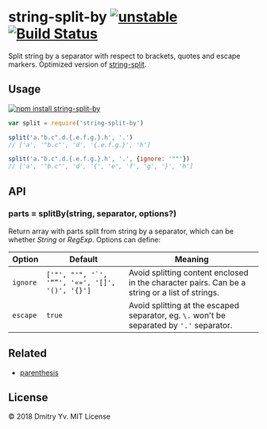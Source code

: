 # string-split-by [![unstable](https://img.shields.io/badge/stability-unstable-orange.svg)](http://github.com/badges/stability-badges) [![Build Status](https://img.shields.io/travis/dy/string-split-by.svg)](https://travis-ci.org/dy/string-split-by)

Split string by a separator with respect to brackets, quotes and escape markers. Optimized version of [string-split](https://github.com/jonschlinkert/split-string).

## Usage

[![npm install string-split-by](https://nodei.co/npm/string-split-by.png?mini=true)](https://npmjs.org/package/string-split-by/)


```js
var split = require('string-split-by')

split('a."b.c".d.{.e.f.g.}.h', '.')
// ['a', '"b.c"', 'd', '{.e.f.g.}', 'h']

split('a."b.c".d.{.e.f.g.}.h', '.', {ignore: '""'})
// ['a', '"b.c"', 'd', '{', 'e', 'f', 'g', '}', 'h']
```

## API

### parts = splitBy(string, separator, options?)

Return array with parts split from string by a separator, which can be whether _String_ or _RegExp_. Options can define:

Option | Default | Meaning
---|---|---
`ignore` | ``['"', "'", '`', '“”', '«»', '[]', '()', '{}']`` | Avoid splitting content enclosed in the character pairs. Can be a string or a list of strings.
`escape` | `true` | Avoid splitting at the escaped separator, eg. `\.` won't be separated by `'.'` separator.


## Related

* [parenthesis](http://npmjs.org/package/parenthesis)

## License

© 2018 Dmitry Yv. MIT License
